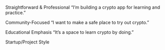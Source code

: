 Straightforward & Professional “I’m building a crypto app for learning and practice.”

Community-Focused “I want to make a safe place to try out crypto.”

Educational Emphasis “It’s a space to learn crypto by doing.”

Startup/Project Style
